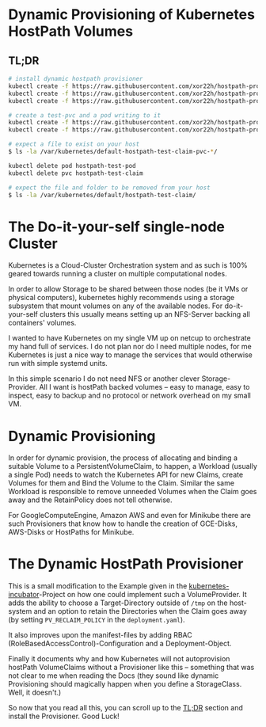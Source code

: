 # Dynamic Provisioning of Kubernetes HostPath Volumes

## TL;DR
```bash
# install dynamic hostpath provisioner
kubectl create -f https://raw.githubusercontent.com/xor22h/hostpath-provisioner/master/manifests/rbac.yaml
kubectl create -f https://raw.githubusercontent.com/xor22h/hostpath-provisioner/master/manifests/deployment.yaml
kubectl create -f https://raw.githubusercontent.com/xor22h/hostpath-provisioner/master/manifests/storageclass.yaml

# create a test-pvc and a pod writing to it
kubectl create -f https://raw.githubusercontent.com/xor22h/hostpath-provisioner/master/manifests/test-claim.yaml
kubectl create -f https://raw.githubusercontent.com/xor22h/hostpath-provisioner/master/manifests/test-pod.yaml

# expect a file to exist on your host
$ ls -la /var/kubernetes/default-hostpath-test-claim-pvc-*/

kubectl delete pod hostpath-test-pod
kubectl delete pvc hostpath-test-claim

# expect the file and folder to be removed from your host
$ ls -la /var/kubernetes/default/hostpath-test-claim/
```

# The Do-it-your-self single-node Cluster
Kubernetes is a Cloud-Cluster Orchestration system and as such is 100% geared towards running a cluster on multiple computational nodes.

In order to allow Storage to be shared between those nodes (be it VMs or physical computers), kubernetes highly recommends using a storage subsystem that mount volumes on any of the available nodes. For do-it-your-self clusters this usually means setting up an NFS-Server backing all containers' volumes.

I wanted to have Kubernetes on my single VM up on netcup to orchestrate my hand full of services. I do not plan nor do I need multiple nodes, for me Kubernetes is just a nice way to manage the services that would otherwise run with simple systemd units.

In this simple scenario I do not need NFS or another clever Storage-Provider. All I want is hostPath backed volumes – easy to manage, easy to inspect, easy to backup and no protocol or network overhead on my small VM.

# Dynamic Provisioning
In order for dynamic provision, the process of allocating and binding a suitable Volume to a PersistentVolumeClaim, to happen, a Workload (usually a single Pod) needs to watch the Kubernetes API for new Claims, create Volumes for them and Bind the Volume to the Claim. Similar the same Workload is responsible to remove unneeded Volumes when the Claim goes away and the RetainPolicy does not tell otherwise.

For GoogleComputeEngine, Amazon AWS and even for Minikube there are such Provisioners that know how to handle the creation of GCE-Disks, AWS-Disks or HostPaths for Minikube.

# The Dynamic HostPath Provisioner
This is a small modification to the Example given in the [kubernetes-incubator](https://github.com/kubernetes-incubator/external-storage/tree/master/docs/demo/hostpath-provisioner)-Project on how one could implement such a VolumeProvider. It adds the ability to choose a Target-Directory outside of `/tmp` on the host-system and an option to retain the Directories when the Claim goes away (by setting `PV_RECLAIM_POLICY` in the `deployment.yaml`).

It also improves upon the manifest-files by adding RBAC (RoleBasedAccessControl)-Configuration and a Deployment-Object.

Finally it documents why and how Kubernetes will not autoprovision hostPath VolumeClaims without a Provisioner like this – something that was not clear to me when reading the Docs (they sound like dynamic Provisioning should magically happen when you define a StorageClass. Well, it doesn't.)

So now that you read all this, you can scroll up to the [TL;DR](#tl-dr) section and install the Provisioner. Good Luck!
